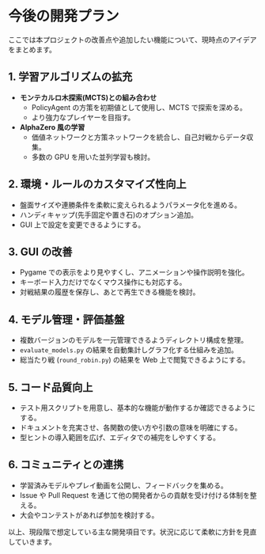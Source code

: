 # 今後の開発プラン

ここでは本プロジェクトの改善点や追加したい機能について、現時点のアイデアをまとめます。

## 1. 学習アルゴリズムの拡充

- **モンテカルロ木探索(MCTS)との組み合わせ**
  - PolicyAgent の方策を初期値として使用し、MCTS で探索を深める。
  - より強力なプレイヤーを目指す。
- **AlphaZero 風の学習**
  - 価値ネットワークと方策ネットワークを統合し、自己対戦からデータ収集。
  - 多数の GPU を用いた並列学習も検討。

## 2. 環境・ルールのカスタマイズ性向上

- 盤面サイズや連勝条件を柔軟に変えられるようパラメータ化を進める。
- ハンディキャップ(先手固定や置き石)のオプション追加。
- GUI 上で設定を変更できるようにする。

## 3. GUI の改善

- Pygame での表示をより見やすくし、アニメーションや操作説明を強化。
- キーボード入力だけでなくマウス操作にも対応する。
- 対戦結果の履歴を保存し、あとで再生できる機能を検討。

## 4. モデル管理・評価基盤

- 複数バージョンのモデルを一元管理できるようディレクトリ構成を整理。
- `evaluate_models.py` の結果を自動集計しグラフ化する仕組みを追加。
- 総当たり戦 (`round_robin.py`) の結果を Web 上で閲覧できるようにする。

## 5. コード品質向上

- テスト用スクリプトを用意し、基本的な機能が動作するか確認できるようにする。
- ドキュメントを充実させ、各関数の使い方や引数の意味を明確にする。
- 型ヒントの導入範囲を広げ、エディタでの補完をしやすくする。

## 6. コミュニティとの連携

- 学習済みモデルやプレイ動画を公開し、フィードバックを集める。
- Issue や Pull Request を通じて他の開発者からの貢献を受け付ける体制を整える。
- 大会やコンテストがあれば参加を検討する。

以上、現段階で想定している主な開発項目です。状況に応じて柔軟に方針を見直していきます。
